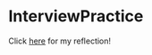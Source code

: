 # InterviewPractice

Click [here](https://www.notion.so/Interview-Practice-18b943e89ef5421dbeb7f06ff6a0b58d) for my reflection!